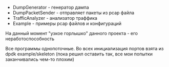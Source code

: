 * DumpGenerator    - генератор дампа
* DumpPacketSender - отправляет пакеты из pcap файла
* TrafficAnalyzer  - анализатор траффика  
* Example          - примеры pcap файлов и конфигураций

На данный момент "узкое горлышко" данного проекта - его неработоспособность

Все программы однопоточные. Во всех инициализация портов взята из dpdk example/skeleton (пока решил оставить так, все мои попытки заканчивались чем-то плохим)